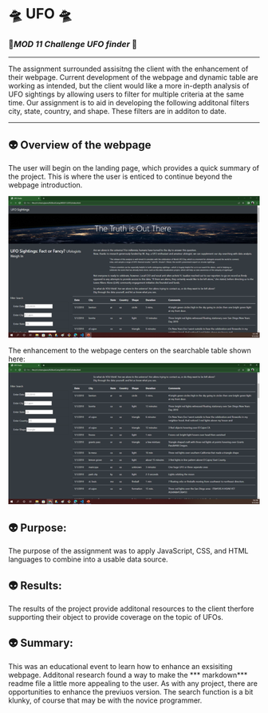 # 🛸 **UFO** 🛸
### 🧭*MOD 11 Challenge UFO finder* 🧭
________________________________
The assignment surrounded assisitng the client with the enhancement of their webpage.  Current development of the webpage and dynamic table are working as intended, but the client would like a more in-depth analysis of UFO sightings by allowing users to filter for multiple criteria at the same time.  Our assignment is to aid in developing the following additonal filters city, state, country, and shape. These filters are in additon to date.

__________________________________
## 👽 Overview of the webpage
The user will begin on the landing page, which provides a quick summary of the project.  This is where the user is enticed to continue beyond the webpage introduction.

![Landing Page ](https://github.com/JBtallgrass/UFO/blob/main/Static/images/Landing%20page.png)

The enhancement to the webpage centers on the searchable table shown here: 
![Search Window](https://github.com/JBtallgrass/UFO/blob/main/Static/images/Search%20Window.png)


## 👽 Purpose:
The purpose of the assignment was to apply JavaScript, CSS, and HTML languages to combine into a usable data source.  

## 👽 Results:
The results of the project provide additonal resources to the client therfore supporting their object to provide coverage on the topic of UFOs.



## 👽 Summary:
This was an educational event to learn how to enhance an exsisiting webpage. Additonal research found a way to make the *** markdown*** readme file a little more appealing to the user.  As with any project, there are opportunities to enhance the previuos version.  The search function is a bit klunky, of course that may be with the novice programmer.


